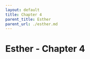```yaml
---
layout: default
title: Chapter 4
parent_title: Esther
parent_url: ./esther.md
---
```


# Esther - Chapter 4
